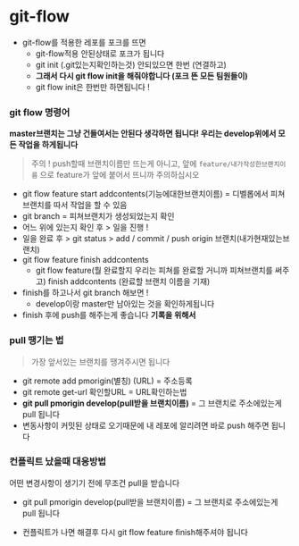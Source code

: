 # git-flow

- git-flow를 적용한 레포를 포크를 뜨면
    - git-flow적용 안된상태로 포크가 됩니다
    - git init (.git있는지확인하는것) 안되있으면 한번 (연결하고)
    - **그래서 다시 git flow init을 해줘야합니다 (포크 뜬 모든 팀원들이)**
    - git flow init은 한번만 하면됩니다 !



### git flow 명령어

**master브랜치는 그냥 건들여서는 안된다 생각하면 됩니다!
우리는 develop위에서 모든 작업을 하게됩니다**

> 주의 ! push할때 브랜치이름만 뜨는게 아니고,
앞에 `feature/내가작성한브랜치이름` 으로 feature가 앞에 붙어서 뜨니까 주의하십시오


- git flow feature start addcontents(기능에대한브랜치이름) = 디벨롭에서 피쳐브랜치를 따서 작업을 할 수 있음
- git branch = 피쳐브랜치가 생성되었는지 확인
- 어느 위에 있는지 확인 후 > 일을 진행 !
- 일을 완료 후 > git status > add / commit / push origin 브랜치(내가현재있는브랜치)
- git flow feature finish addcontents
    - git flow feature(뭘 완료할지 우리는 피쳐를 완료할 거니까 피쳐브랜치를 써주고) finish addcontents (완료할 브랜치 이름을 기재)
- finish를 하고나서 git branch 해보면 !
    - develop이랑 master만 남아있는 것을 확인하게됩니다
- finish 후에 push를 해주는게 좋습니다 **기록을 위해서**


### pull 땡기는 법

> 가장 앞서있는 브랜치를 땡겨주시면 됩니다

- git remote add pmorigin(별칭) (URL) = 주소등록
- git remote get-url 확인할URL = URL확인하는법
- **git pull pmorigin develop(pull받을 브랜치이름)** = 그 브랜치로 주소에있는게 pull 됩니다
- 변동사항이 커밋된 상태로 오기때문에 내 레포에 알리려면 바로 push 해주면 됩니다


### 컨플릭트 났을때 대응방법


어떤 변경사항이 생기기 전에 무조건 pull을 받습니다
- git pull pmorigin develop(pull받을 브랜치이름) = 그 브랜치로 주소에있는게 pull 됩니다



- 컨플릭트가 나면 해결후 다시 git flow feature finish해주셔야 됩니다

